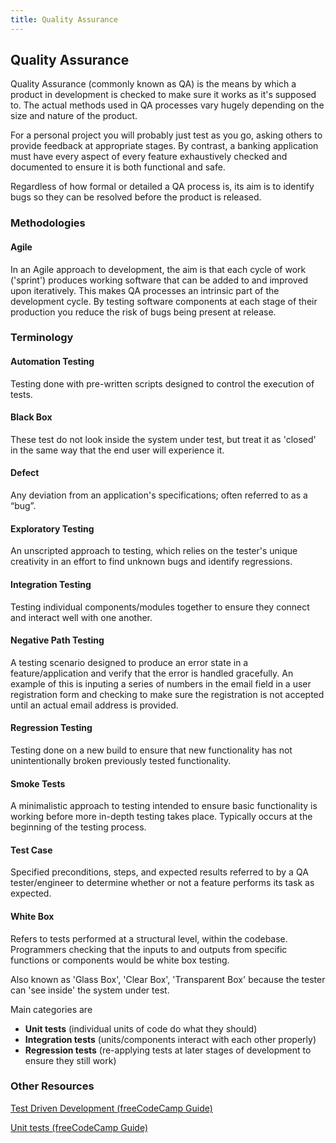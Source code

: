 ```yaml
---
title: Quality Assurance
---
```


## Quality Assurance

Quality Assurance (commonly known as QA) is the means by which a product in development is checked to make sure it works as it's supposed to. The actual methods used in QA processes vary hugely depending on the size and nature of the product.

For a personal project you will probably just test as you go, asking others to provide feedback at appropriate stages. By contrast, a banking application must have every aspect of every feature exhaustively checked and documented to ensure it is both functional and safe.

Regardless of how formal or detailed a QA process is, its aim is to identify bugs so they can be resolved before the product is released.

### Methodologies

#### Agile

In an Agile approach to development, the aim is that each cycle of work ('sprint') produces working software that can be added to and improved upon iteratively. This makes QA processes an intrinsic part of the development cycle. By testing software components at each stage of their production you reduce the risk of bugs being present at release.

### Terminology

#### Automation Testing

Testing done with pre-written scripts designed to control the execution of tests.

#### Black Box

These test do not look inside the system under test, but treat it as 'closed' in the same way that the end user will experience it.

#### Defect

Any deviation from an application's specifications; often referred to as a &ldquo;bug&rdquo;.

#### Exploratory Testing

An unscripted approach to testing, which relies on the tester's unique creativity in an effort to find unknown bugs and identify regressions.

#### Integration Testing

Testing individual components/modules together to ensure they connect and interact well with one another.

#### Negative Path Testing

A testing scenario designed to produce an error state in a feature/application and verify that the error is handled gracefully. An example of this is inputing a series of numbers in the email field in a user registration form and checking to make sure the registration is not accepted until an actual email address is provided.

#### Regression Testing

Testing done on a new build to ensure that new functionality has not unintentionally broken previously tested functionality.

#### Smoke Tests

A minimalistic approach to testing intended to ensure basic functionality is working before more in-depth testing takes place. Typically occurs at the beginning of the testing process.

#### Test Case

Specified preconditions, steps, and expected results referred to by a QA tester/engineer to determine whether or not a feature performs its task as expected.

#### White Box

Refers to tests performed at a structural level, within the codebase. Programmers checking that the inputs to and outputs from specific functions or components would be white box testing.

Also known as 'Glass Box', 'Clear Box', 'Transparent Box' because the tester can 'see inside' the system under test.

Main categories are

* **Unit tests** (individual units of code do what they should)
* **Integration tests** (units/components interact with each other properly)
* **Regression tests** (re-applying tests at later stages of development to ensure they still work)

### Other Resources

<a href='https://guide.freecodecamp.org/agile/test-driven-development' target='_blank' rel='nofollow'>Test Driven Development (freeCodeCamp Guide)</a>

<a href='https://guide.freecodecamp.org/software-engineering/unit-tests/' target='_blank' rel='nofollow'>Unit tests (freeCodeCamp Guide)</a>
